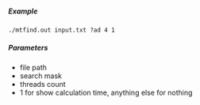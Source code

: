 ##### Example
```
./mtfind.out input.txt ?ad 4 1
```
##### Parameters
- file path
- search mask
- threads count
- 1 for show calculation time, anything else for nothing